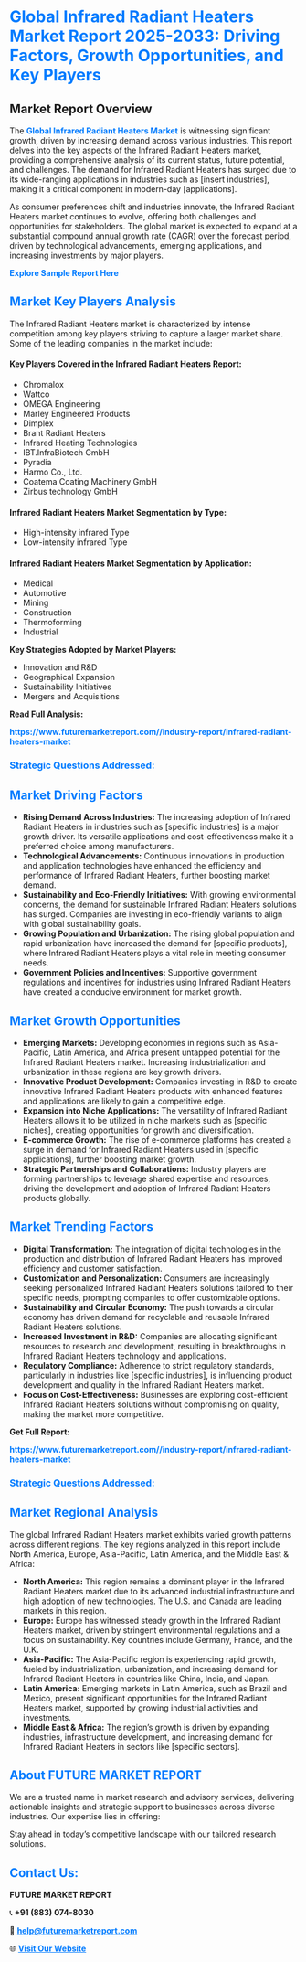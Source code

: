 <h1 style="color: #007BFF;">Global Infrared Radiant Heaters Market Report 2025-2033: Driving Factors, Growth Opportunities, and Key Players</h1>

<section id="overview">
<h2>Market Report Overview</h2>
<p>The <a href="https://www.futuremarketreport.com//industry-report/infrared-radiant-heaters-market" style="color: #007BFF; text-decoration: none;"><strong>Global Infrared Radiant Heaters Market</strong></a> is witnessing significant growth, driven by increasing demand across various industries. This report delves into the key aspects of the Infrared Radiant Heaters market, providing a comprehensive analysis of its current status, future potential, and challenges. The demand for Infrared Radiant Heaters has surged due to its wide-ranging applications in industries such as [insert industries], making it a critical component in modern-day [applications].</p>
<p>As consumer preferences shift and industries innovate, the Infrared Radiant Heaters market continues to evolve, offering both challenges and opportunities for stakeholders. The global market is expected to expand at a substantial compound annual growth rate (CAGR) over the forecast period, driven by technological advancements, emerging applications, and increasing investments by major players.</p>
</section>

<section id="overview">
<p><a href="https://www.futuremarketreport.com//request-sample/reportId=59751" style="color: #007BFF; text-decoration: none;"><strong>Explore Sample Report Here</strong></a></p>
</section>

<section id="key-players">
<h2 style="color: #007BFF;">Market Key Players Analysis</h2>
<p>The Infrared Radiant Heaters market is characterized by intense competition among key players striving to capture a larger market share. Some of the leading companies in the market include:</p>
<h4>Key Players Covered in the Infrared Radiant Heaters Report:</h4>
<ul><li>Chromalox</li><li>Wattco</li><li>OMEGA Engineering</li><li>Marley Engineered Products</li><li>Dimplex</li><li>Brant Radiant Heaters</li><li>Infrared Heating Technologies</li><li>IBT.InfraBiotech GmbH</li><li>Pyradia</li><li>Harmo Co., Ltd.</li><li>Coatema Coating Machinery GmbH</li><li>Zirbus technology GmbH</li></ul>
<h4>Infrared Radiant Heaters Market Segmentation by Type:</h4>
<ul><li>High-intensity infrared Type</li><li>Low-intensity infrared Type</li></ul>

<h4>Infrared Radiant Heaters Market Segmentation by Application:</h4>
<ul><li>Medical</li><li>Automotive</li><li>Mining</li><li>Construction</li><li>Thermoforming</li><li>Industrial</li></ul>
<p><strong>Key Strategies Adopted by Market Players:</strong></p>
<ul>
<li>Innovation and R&D</li>
<li>Geographical Expansion</li>
<li>Sustainability Initiatives</li>
<li>Mergers and Acquisitions</li>
</ul>
</section>

<section>
<p><strong>Read Full Analysis: </strong></p><a href="https://www.futuremarketreport.com//industry-report/infrared-radiant-heaters-market" style="color: #007BFF; text-decoration: none;"><strong>https://www.futuremarketreport.com//industry-report/infrared-radiant-heaters-market</strong></a>
<h3 style="color: #007BFF;">Strategic Questions Addressed:</h3>
</section>

<section id="driving-factors">
<h2 style="color: #007BFF;">Market Driving Factors</h2>
<ul>
<li><strong>Rising Demand Across Industries:</strong> The increasing adoption of Infrared Radiant Heaters in industries such as [specific industries] is a major growth driver. Its versatile applications and cost-effectiveness make it a preferred choice among manufacturers.</li>
<li><strong>Technological Advancements:</strong> Continuous innovations in production and application technologies have enhanced the efficiency and performance of Infrared Radiant Heaters, further boosting market demand.</li>
<li><strong>Sustainability and Eco-Friendly Initiatives:</strong> With growing environmental concerns, the demand for sustainable Infrared Radiant Heaters solutions has surged. Companies are investing in eco-friendly variants to align with global sustainability goals.</li>
<li><strong>Growing Population and Urbanization:</strong> The rising global population and rapid urbanization have increased the demand for [specific products], where Infrared Radiant Heaters plays a vital role in meeting consumer needs.</li>
<li><strong>Government Policies and Incentives:</strong> Supportive government regulations and incentives for industries using Infrared Radiant Heaters have created a conducive environment for market growth.</li>
</ul>
</section>

<section id="growth-opportunities">
<h2 style="color: #007BFF;">Market Growth Opportunities</h2>
<ul>
<li><strong>Emerging Markets:</strong> Developing economies in regions such as Asia-Pacific, Latin America, and Africa present untapped potential for the Infrared Radiant Heaters market. Increasing industrialization and urbanization in these regions are key growth drivers.</li>
<li><strong>Innovative Product Development:</strong> Companies investing in R&D to create innovative Infrared Radiant Heaters products with enhanced features and applications are likely to gain a competitive edge.</li>
<li><strong>Expansion into Niche Applications:</strong> The versatility of Infrared Radiant Heaters allows it to be utilized in niche markets such as [specific niches], creating opportunities for growth and diversification.</li>
<li><strong>E-commerce Growth:</strong> The rise of e-commerce platforms has created a surge in demand for Infrared Radiant Heaters used in [specific applications], further boosting market growth.</li>
<li><strong>Strategic Partnerships and Collaborations:</strong> Industry players are forming partnerships to leverage shared expertise and resources, driving the development and adoption of Infrared Radiant Heaters products globally.</li>
</ul>
</section>

<section id="trending-factors">
<h2 style="color: #007BFF;">Market Trending Factors</h2>
<ul>
<li><strong>Digital Transformation:</strong> The integration of digital technologies in the production and distribution of Infrared Radiant Heaters has improved efficiency and customer satisfaction.</li>
<li><strong>Customization and Personalization:</strong> Consumers are increasingly seeking personalized Infrared Radiant Heaters solutions tailored to their specific needs, prompting companies to offer customizable options.</li>
<li><strong>Sustainability and Circular Economy:</strong> The push towards a circular economy has driven demand for recyclable and reusable Infrared Radiant Heaters solutions.</li>
<li><strong>Increased Investment in R&D:</strong> Companies are allocating significant resources to research and development, resulting in breakthroughs in Infrared Radiant Heaters technology and applications.</li>
<li><strong>Regulatory Compliance:</strong> Adherence to strict regulatory standards, particularly in industries like [specific industries], is influencing product development and quality in the Infrared Radiant Heaters market.</li>
<li><strong>Focus on Cost-Effectiveness:</strong> Businesses are exploring cost-efficient Infrared Radiant Heaters solutions without compromising on quality, making the market more competitive.</li>
</ul>
</section>

<section>
<p><strong>Get Full Report: </strong></p><a href="https://www.futuremarketreport.com//industry-report/infrared-radiant-heaters-market" style="color: #007BFF; text-decoration: none;"><strong>https://www.futuremarketreport.com//industry-report/infrared-radiant-heaters-market</strong></a>
<h3 style="color: #007BFF;">Strategic Questions Addressed:</h3>
</section>


<section id="regional-analysis">
<h2 style="color: #007BFF;">Market Regional Analysis</h2>
<p>The global Infrared Radiant Heaters market exhibits varied growth patterns across different regions. The key regions analyzed in this report include North America, Europe, Asia-Pacific, Latin America, and the Middle East & Africa:</p>
<ul>
<li><strong>North America:</strong> This region remains a dominant player in the Infrared Radiant Heaters market due to its advanced industrial infrastructure and high adoption of new technologies. The U.S. and Canada are leading markets in this region.</li>
<li><strong>Europe:</strong> Europe has witnessed steady growth in the Infrared Radiant Heaters market, driven by stringent environmental regulations and a focus on sustainability. Key countries include Germany, France, and the U.K.</li>
<li><strong>Asia-Pacific:</strong> The Asia-Pacific region is experiencing rapid growth, fueled by industrialization, urbanization, and increasing demand for Infrared Radiant Heaters in countries like China, India, and Japan.</li>
<li><strong>Latin America:</strong> Emerging markets in Latin America, such as Brazil and Mexico, present significant opportunities for the Infrared Radiant Heaters market, supported by growing industrial activities and investments.</li>
<li><strong>Middle East & Africa:</strong> The region’s growth is driven by expanding industries, infrastructure development, and increasing demand for Infrared Radiant Heaters in sectors like [specific sectors].</li>
</ul>
</section>

<footer>
<h2 style="color: #007BFF;">About FUTURE MARKET REPORT</h2>
<p>We are a trusted name in market research and advisory services, delivering actionable insights and strategic support to businesses across diverse industries. Our expertise lies in offering:</p>

<p>Stay ahead in today’s competitive landscape with our tailored research solutions.</p>

<h2 style="color: #007BFF;">Contact Us:</h2>
<p><strong>FUTURE MARKET REPORT</strong></p>
<p>📞 <strong>+91 (883) 074-8030</strong></p>
<p>📧 <strong><a href="mailto:help@futuremarketreport.com" style="color: #007BFF;">help@futuremarketreport.com</a></strong></p>
<p>🌐 <strong><a href="https://www.futuremarketreport.com/" style="color: #007BFF;">Visit Our Website</a></strong></p>
</footer>